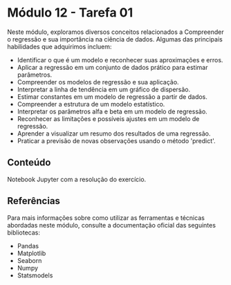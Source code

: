 # Módulo 12 - Tarefa 01
Neste módulo, exploramos diversos conceitos relacionados a Compreender o regressão e sua importância na ciência de dados. Algumas das principais habilidades que adquirimos incluem:
- Identificar o que é um modelo e reconhecer suas aproximações e erros.
- Aplicar a regressão em um conjunto de dados prático para estimar parâmetros.
- Compreender os modelos de regressão e sua aplicação.
- Interpretar a linha de tendência em um gráfico de dispersão.
- Estimar constantes em um modelo de regressão a partir de dados.
- Compreender a estrutura de um modelo estatístico.
- Interpretar os parâmetros alfa e beta em um modelo de regressão.
- Reconhecer as limitações e possíveis ajustes em um modelo de regressão.
- Aprender a visualizar um resumo dos resultados de uma regressão.
- Praticar a previsão de novas observações usando o método 'predict'.

## Conteúdo
Notebook Jupyter com a resolução do exercício.

## Referências
Para mais informações sobre como utilizar as ferramentas e técnicas abordadas neste módulo, consulte a documentação oficial das seguintes bibliotecas:

- Pandas 
- Matplotlib 
- Seaborn 
- Numpy
- Statsmodels
